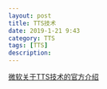 ```yaml
---
layout: post
title: TTS技术
date: 2019-1-21 9:43
category: TTS
tags: [TTS]
description:
---
```


[微软关于TTS技术的官方介绍](https://docs.microsoft.com/en-us/previous-versions/windows/desktop/ee125082(v=vs.85))




